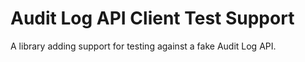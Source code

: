 # Audit Log API Client Test Support

A library adding support for testing against a fake Audit Log API.
